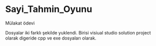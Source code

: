 # Sayi_Tahmin_Oyunu
Mülakat ödevi

Dosyalar iki farklı şekilde yuklendi. Birisi visiual studio solution project olarak digeride cpp ve exe dosyaları olarak.
